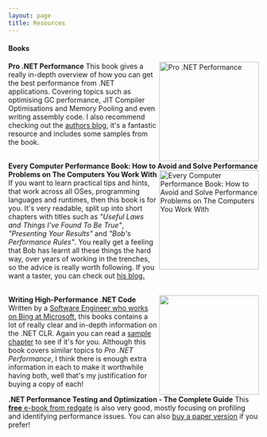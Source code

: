 ```yaml
---
layout: page
title: Resources
---
```


<h4><strong>Books</strong></h4>

<strong>Pro .NET Performance</strong>
<a href="http://www.amazon.co.uk/gp/product/1430244585/ref=as_li_qf_sp_asin_il_tl?ie=UTF8&amp;camp=1634&amp;creative=6738&amp;creativeASIN=1430244585&amp;linkCode=as2&amp;tag=mattonsoft-21&amp;linkId=YK3C5E7L6HM6JDJH" target="_blank"><img align="right" src="http://ecx.images-amazon.com/images/I/518vd-C0XNL.jpg" alt="Pro .NET Performance" width="200" /></a>
This book gives a really in-depth overview of how you can get the best performance from .NET applications. Covering topics such as optimising GC performance, JIT Compiler Optimisations and Memory Pooling and even writing assembly code. I also recommend checking out the <a href="http://blogs.microsoft.co.il/sasha/" target="_blank">authors blog</a>, it's a fantastic resource and includes some samples from the book.
</br></br>

<strong>Every Computer Performance Book: How to Avoid and Solve Performance Problems on The Computers You Work With</strong>
<a href="http://www.amazon.co.uk/gp/product/1482657759/ref=as_li_qf_sp_asin_il_tl?ie=UTF8&amp;camp=1634&amp;creative=6738&amp;creativeASIN=1482657759&amp;linkCode=as2&amp;tag=mattonsoft-21&amp;linkId=BWZBG62SHDV5VPJV" target="_blank"><img align="right" src="http://ecx.images-amazon.com/images/I/41wl%2BaG94gL.jpg" alt="Every Computer Performance Book: How to Avoid and Solve Performance Problems on The Computers You Work With" width="200" /></a>
If you want to learn practical tips and hints, that work across all OSes, programming languages and runtimes, then this book is for you. It's very readable, split up into short chapters with titles such as <em>"Useful Laws and Things I've Found To Be True"</em>, <em>"Presenting Your Results"</em> and <em>"Bob's Performance Rules"</em>.
You really get a feeling that Bob has learnt all these things the hard way, over years of working in the trenches, so the advice is really worth following. If you want a taster, you can check out <a href="http://rwwescott.wordpress.com/" target="_blank">his blog.</a>
</br></br>

<strong>Writing High-Performance .NET Code</strong>
<a href="http://www.amazon.co.uk/gp/product/0990583430/ref=as_li_qf_sp_asin_il_tl?ie=UTF8&amp;camp=1634&amp;creative=6738&amp;creativeASIN=0990583430&amp;linkCode=as2&amp;tag=mattonsoft-21&amp;linkId=ATWOSFREE7TJSX6K" target="_blank"><img align="right" src="http://ecx.images-amazon.com/images/I/71AmWcfW1zL.jpg" width="200" /></a>
Written by a <a href="http://www.philosophicalgeek.com/cv/" target="_blank">Software Engineer who works on Bing at Microsoft</a>, this books contains a lot of really clear and in-depth information on the .NET CLR. Again you can read a <a href="http://www.writinghighperf.net/" target="_blank">sample chapter</a> to see if it's for you. 
Although this book covers similar topics to <em>Pro .NET Performance</em>, I think there is enough extra information in each to make it worthwhile having both, well that's my justification for buying a copy of each!
</br>

<strong>.NET Performance Testing and Optimization - The Complete Guide</strong>
This <a href="http://www.red-gate.com/community/books/dotnet-performance-testing-complete-guide" target="_blank"><strong>free</strong> e-book from redgate</a> is also very good, mostly focusing on profiling and identifying performance issues. You can also <a href="http://www.amazon.co.uk/gp/product/1906434409/ref=as_li_qf_sp_asin_il_tl?ie=UTF8&amp;camp=1634&amp;creative=6738&amp;creativeASIN=1906434409&amp;linkCode=as2&amp;tag=mattonsoft-21&amp;linkId=3CQELTJSBMDZRA5Z" target="_blank">buy a paper version</a> if you prefer!
